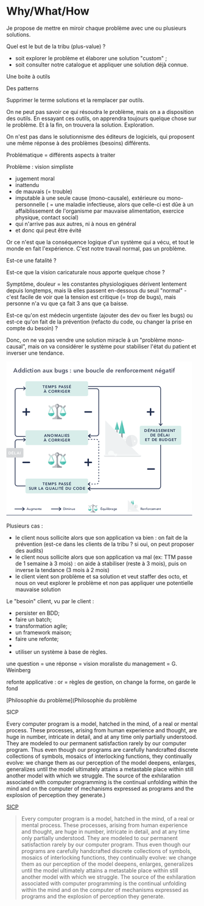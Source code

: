 # Why/What/How

Je propose de mettre en miroir chaque problème avec une ou plusieurs solutions.

Quel est le but de la tribu (plus-value) ?
- soit explorer le problème et élaborer une solution "custom" ;
- soit consulter notre catalogue et appliquer une solution déjà connue.

Une boite à outils

Des patterns

Supprimer le terme solutions et la remplacer par outils.

On ne peut pas savoir ce qui résoudra le problème, mais on a a disposition des outils.
En essayant ces outils, on apprendra toujours quelque chose sur le problème. Et à la fin, on trouvera la solution.
Exploration.

On n'est pas dans le solutionnisme des éditeurs de logiciels, qui proposent une même réponse à des problèmes (besoins) différents. 

Problématique = différents aspects à traiter

Problème : vision simpliste
- jugement moral
- inattendu 
- de mauvais (= trouble)
- imputable à une seule cause (mono-causale), extérieure ou mono-personnelle ( = une maladie infectieuse, alors que celle-ci est dûe à un affaiblissement de l'organisme par mauvaise alimentation, exercice physique, contact social)
- qui n'arrive pas aux autres, ni à nous en général
- et donc qui peut être évité 

Or ce n'est que la conséquence logique d'un système qui a vécu, et tout le monde en fait l'expérience.
C'est notre travail normal, pas un problème.

Est-ce une fatalité ?

Est-ce que la vision caricaturale nous apporte quelque chose ?

Symptôme, douleur = les constantes physiologiques dérivent lentement depuis longtemps, mais là elles passent en-dessous du seuil "normal" - c'est facile de voir que la tension est critique (= trop de bugs), mais personne n'a vu que ça fait 3 ans que ça baisse. 

Est-ce qu'on est médecin urgentiste (ajouter des dev ou fixer les bugs) ou est-ce qu'on fait de la prévention (refacto du code, ou changer la prise en compte du besoin) ?

Donc, on ne va pas vendre une solution miracle à un "problème mono-causal", mais on va considérer le système pour stabiliser l'état du patient et inverser une tendance. 


![img.png](addiction-bug.png)


Plusieurs cas :
- le client nous sollicite alors que son application va bien : on fait de la prévention (est-ce dans les clients de la tribu ? si oui, on peut proposer des audits)
- le client nous sollicite alors que son application va mal (ex: TTM passe de 1 semaine à 3 mois) : on aide à stabiliser (reste à 3 mois), puis on inverse la tendance (3 mois à 2 mois)
- le client vient son problème et sa solution et veut staffer des octo, et nous on veut explorer le problème et non pas appliquer une potentielle mauvaise solution



Le "besoin" client, vu par le client :
- persister en BDD;
- faire un batch;
- transformation agile;
- un framework maison;
- faire une refonte;
- 
- utiliser un système à base de règles.

une question = une réponse = vision moraliste du management = G. Weinberg 


refonte applicative : or = règles de gestion, on change la forme, on garde le fond


[Philosophie du problème](Philosophie du problème

SICP

Every computer program is a model, hatched in the mind, of a real or mental process. These processes, arising from human experience and thought, are huge in number, intricate in detail, and at any time only partially understood. They are modeled to our permanent satisfaction rarely by our computer program. Thus even though our programs are carefully handcrafted discrete collections of symbols, mosaics of interlocking functions, they continually evolve: we change them as our perception of the model deepens, enlarges, generalizes until the model ultimately attains a metastable place within still another model with which we struggle. The source of the exhilaration associated with computer programming is the continual unfolding within the mind and on the computer of mechanisms expressed as programs and the explosion of perception they generate.)

[SICP](https://web.mit.edu/6.001/6.037/sicp.pdf)

> Every computer program is a model, hatched in the mind, of a real or mental process. These processes, arising from human experience and thought, are huge in number, intricate in detail, and at any time only partially understood. They are modeled to our permanent satisfaction rarely by our computer program. Thus even though our programs are carefully handcrafted discrete collections of symbols, mosaics of interlocking functions, they continually evolve: we change them as our perception of the model deepens, enlarges, generalizes until the model ultimately attains a metastable place within still another model with which we struggle. The source of the exhilaration associated with computer programming is the continual unfolding within the mind and on the computer of mechanisms expressed as programs and the explosion of perception they generate.